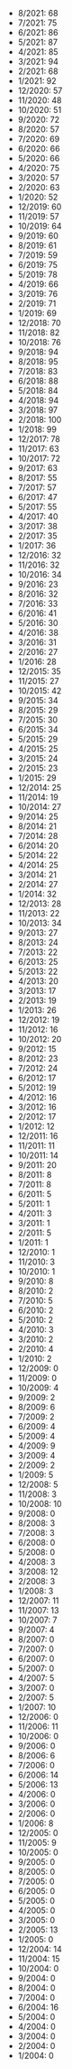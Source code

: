 *  8/2021: 68
*  7/2021: 75
*  6/2021: 86
*  5/2021: 87
*  4/2021: 85
*  3/2021: 94
*  2/2021: 68
*  1/2021: 92
*  12/2020: 57
*  11/2020: 48
*  10/2020: 51
*  9/2020: 72
*  8/2020: 57
*  7/2020: 69
*  6/2020: 66
*  5/2020: 66
*  4/2020: 75
*  3/2020: 57
*  2/2020: 63
*  1/2020: 52
*  12/2019: 60
*  11/2019: 57
*  10/2019: 64
*  9/2019: 60
*  8/2019: 61
*  7/2019: 59
*  6/2019: 75
*  5/2019: 78
*  4/2019: 66
*  3/2019: 76
*  2/2019: 71
*  1/2019: 69
*  12/2018: 70
*  11/2018: 82
*  10/2018: 76
*  9/2018: 94
*  8/2018: 95
*  7/2018: 83
*  6/2018: 88
*  5/2018: 84
*  4/2018: 94
*  3/2018: 97
*  2/2018: 100
*  1/2018: 99
*  12/2017: 78
*  11/2017: 63
*  10/2017: 72
*  9/2017: 63
*  8/2017: 55
*  7/2017: 57
*  6/2017: 47
*  5/2017: 55
*  4/2017: 40
*  3/2017: 38
*  2/2017: 35
*  1/2017: 36
*  12/2016: 32
*  11/2016: 32
*  10/2016: 34
*  9/2016: 23
*  8/2016: 32
*  7/2016: 33
*  6/2016: 41
*  5/2016: 30
*  4/2016: 38
*  3/2016: 31
*  2/2016: 27
*  1/2016: 28
*  12/2015: 35
*  11/2015: 27
*  10/2015: 42
*  9/2015: 34
*  8/2015: 29
*  7/2015: 30
*  6/2015: 34
*  5/2015: 29
*  4/2015: 25
*  3/2015: 24
*  2/2015: 23
*  1/2015: 29
*  12/2014: 25
*  11/2014: 19
*  10/2014: 27
*  9/2014: 25
*  8/2014: 21
*  7/2014: 28
*  6/2014: 20
*  5/2014: 22
*  4/2014: 25
*  3/2014: 21
*  2/2014: 27
*  1/2014: 32
*  12/2013: 28
*  11/2013: 22
*  10/2013: 34
*  9/2013: 27
*  8/2013: 24
*  7/2013: 22
*  6/2013: 25
*  5/2013: 22
*  4/2013: 20
*  3/2013: 17
*  2/2013: 19
*  1/2013: 26
*  12/2012: 19
*  11/2012: 16
*  10/2012: 20
*  9/2012: 15
*  8/2012: 23
*  7/2012: 24
*  6/2012: 17
*  5/2012: 19
*  4/2012: 16
*  3/2012: 16
*  2/2012: 17
*  1/2012: 12
*  12/2011: 16
*  11/2011: 11
*  10/2011: 14
*  9/2011: 20
*  8/2011: 8
*  7/2011: 8
*  6/2011: 5
*  5/2011: 1
*  4/2011: 3
*  3/2011: 1
*  2/2011: 5
*  1/2011: 1
*  12/2010: 1
*  11/2010: 3
*  10/2010: 1
*  9/2010: 8
*  8/2010: 2
*  7/2010: 5
*  6/2010: 2
*  5/2010: 2
*  4/2010: 3
*  3/2010: 2
*  2/2010: 4
*  1/2010: 2
*  12/2009: 0
*  11/2009: 0
*  10/2009: 4
*  9/2009: 2
*  8/2009: 6
*  7/2009: 2
*  6/2009: 4
*  5/2009: 4
*  4/2009: 9
*  3/2009: 4
*  2/2009: 2
*  1/2009: 5
*  12/2008: 5
*  11/2008: 3
*  10/2008: 10
*  9/2008: 0
*  8/2008: 3
*  7/2008: 3
*  6/2008: 0
*  5/2008: 0
*  4/2008: 3
*  3/2008: 12
*  2/2008: 3
*  1/2008: 3
*  12/2007: 11
*  11/2007: 13
*  10/2007: 7
*  9/2007: 4
*  8/2007: 0
*  7/2007: 0
*  6/2007: 0
*  5/2007: 0
*  4/2007: 5
*  3/2007: 0
*  2/2007: 5
*  1/2007: 10
*  12/2006: 0
*  11/2006: 11
*  10/2006: 0
*  9/2006: 0
*  8/2006: 6
*  7/2006: 0
*  6/2006: 14
*  5/2006: 13
*  4/2006: 0
*  3/2006: 0
*  2/2006: 0
*  1/2006: 8
*  12/2005: 0
*  11/2005: 9
*  10/2005: 0
*  9/2005: 0
*  8/2005: 0
*  7/2005: 0
*  6/2005: 0
*  5/2005: 0
*  4/2005: 0
*  3/2005: 0
*  2/2005: 13
*  1/2005: 0
*  12/2004: 14
*  11/2004: 15
*  10/2004: 0
*  9/2004: 0
*  8/2004: 0
*  7/2004: 0
*  6/2004: 16
*  5/2004: 0
*  4/2004: 0
*  3/2004: 0
*  2/2004: 0
*  1/2004: 0